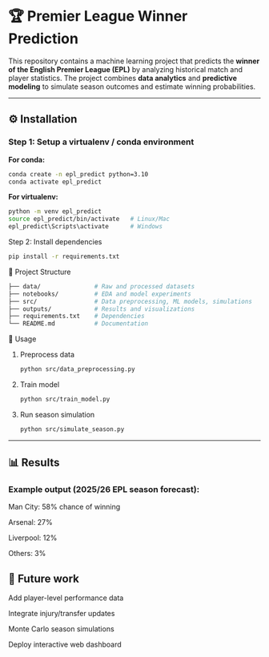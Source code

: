 # 🏆 Premier League Winner Prediction

This repository contains a machine learning project that predicts the **winner of the English Premier League (EPL)** by analyzing historical match and player statistics. The project combines **data analytics** and **predictive modeling** to simulate season outcomes and estimate winning probabilities.  

---

## ⚙️ Installation

### Step 1: Setup a virtualenv / conda environment

**For conda:**
```bash
conda create -n epl_predict python=3.10
conda activate epl_predict
```
**For virtualenv:**
```bash
python -m venv epl_predict
source epl_predict/bin/activate   # Linux/Mac
epl_predict\Scripts\activate      # Windows
```
Step 2: Install dependencies
```bash
pip install -r requirements.txt
```
📂 Project Structure
```bash
├── data/               # Raw and processed datasets
├── notebooks/          # EDA and model experiments
├── src/                # Data preprocessing, ML models, simulations
├── outputs/            # Results and visualizations
├── requirements.txt    # Dependencies
└── README.md           # Documentation
```

🚀 Usage

1. Preprocess data
   ```bash
   python src/data_preprocessing.py
2. Train model
   ```bash
   python src/train_model.py
3. Run season simulation
   ```bash
   python src/simulate_season.py

---
## 📊 Results

### Example output (2025/26 EPL season forecast):

Man City: 58% chance of winning

Arsenal: 27%

Liverpool: 12%

Others: 3%

## 📌 Future work

Add player-level performance data

Integrate injury/transfer updates

Monte Carlo season simulations

Deploy interactive web dashboard

